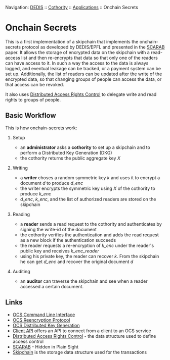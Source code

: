 Navigation: [DEDIS](https://github.com/dedis/doc/tree/master/README.md) ::
[Cothority](../README.md) ::
[Applications](../doc/Applications.md) ::
Onchain Secrets

# Onchain Secrets

This is a first implementation of a skipchain that implements the
onchain-secrets protocol as developed by DEDIS/EPFL and presented in the
[SCARAB](https://eprint.iacr.org/2018/209.pdf) paper. It allows the
storage of encrypted data on the skipchain with a read-access list
and then re-encrypts that data so that only one of the readers can
have access to it. In such a way the access to the data is always
logged, and eventual leakage can be tracked, or a payment system can
be set up. Additionally, the list of readers can be updated after the
write of the encrypted data, so that changing groups of people can access
the data, or that access can be revoked.

It also uses [Distributed Access Rights Control](darc/README.md) to delegate
write and read rights to groups of people.

## Basic Workflow

This is how onchain-secrets work:

1. Setup
    - an **administrator** asks a **cothority** to set up a skipchain
    and to perform a Distributed Key Generation (DKG)
    - the cothority returns the public aggregate key _X_

2. Writing
    - a **writer** choses a random symmetric key _k_ and uses it to encrypt
    a document _d_ to produce _d_enc_
    - the writer encrypts the symmetric key using _X_ of the cothority
    to produce _k_enc_
    - _d_enc_, _k_enc_, and the list of authorized readers are stored on the
    skipchain

3. Reading
    - a **reader** sends a read request to the cothority and authenticates
    by signing the write-id of the document
    - the cothority verifies the authentication and adds the read request
    as a new block if the authentication succeeds
    - the reader requests a re-encryption of _k_enc_ under the reader's
    public key and receives _k_enc_reader_
    - using his private key, the reader can recover _k_. From the skipchain
    he can get _d_enc_ and recover the original document _d_

4. Auditing
    - an **auditor** can traverse the skipchain and see when a reader
    accessed a certain document.

## Links

- [OCS Command Line Interface](CLI.md)
- [OCS Reencryption Protocol](protocol/Reencrypt.md)
- [OCS Distributed Key Generation](protocol/DKG.md)
- [Client API](service/README.md) offers an API to connect from a client to an
OCS service
- [Distributed Access Rights Control](darc/README.md) - the data structure used
to define access control
- [SCARAB](https://eprint.iacr.org/2018/209.pdf) - Hidden in Plain Sight
- [Skipchain](../skipchain/README.md) is the storage data structure used for the
transactions
